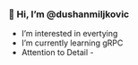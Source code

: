 ### 👋 Hi, I’m @dushanmiljkovic

- I’m interested in evertying 
- I’m currently learning gRPC
- Attention to Detail -
